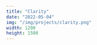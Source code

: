 ```yaml
---
title: "Clarity"
date: "2022-05-04"
img: "/img/projects/clarity.png"
width: 1200
height: 1500
---
```

